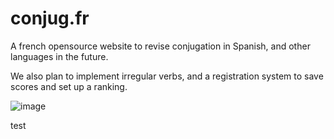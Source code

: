 # conjug.fr

A french opensource website to revise conjugation in Spanish, and other languages in the future.

We also plan to implement irregular verbs, and a registration system to save scores and set up a ranking.

![image](https://user-images.githubusercontent.com/69462822/229379986-9de405b7-017e-4c6b-8712-c370d83d0ee9.png)

test